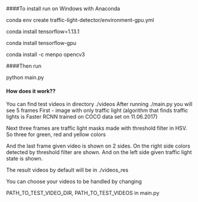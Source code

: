 ####To install run on Windows with Anaconda

conda env create traffic-light-detector/environment-gpu.yml
 
conda install tensorflow=1.13.1

conda install tensorflow-gpu

conda install -c menpo opencv3

####Then run

python main.py 

#### How does it work??

You can find test videos in directory ./videos
After running ./main.py you will see 5 frames
First - image with only traffic light (algorithm that finds traffic lights is Faster RCNN trained on COCO 
data set on 11.06.2017)

Next three frames are traffic light masks made with threshold filter in HSV. 
So three for green, red and yellow colors

And the last frame given video is shown on 2 sides. On the right side colors detected by 
threshold filter are shown. And on the left side given traffic light state is shown.

The result videos by default will be in ./videos_res

You can choose your videos to be handled by changing 

PATH_TO_TEST_VIDEO_DIR, PATH_TO_TEST_VIDEOS in main.py

